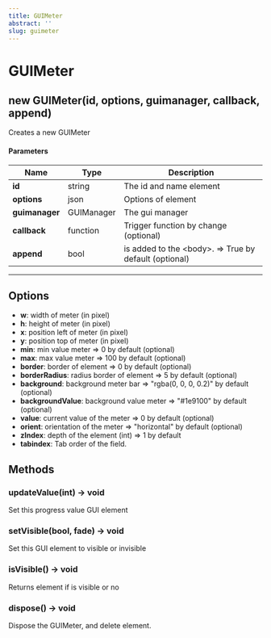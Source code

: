 ```yaml
---
title: GUIMeter
abstract: ''
slug: guimeter
---
```

# GUIMeter

## new GUIMeter(id, options, guimanager, callback, append)
Creates a new GUIMeter

#### Parameters
Name | Type | Description
---|---|---
**id** | string | The id and name element
**options** | json | Options of element
**guimanager** | GUIManager | The gui manager
**callback** | function | Trigger function by change (optional)
**append** | bool | is added to the &lt;body&gt;. =&gt; True by default (optional)
---

## Options

* **w**: width of meter (in pixel)
* **h**: height of meter (in pixel)
* **x**: position left of meter (in pixel)
* **y**: position top of meter (in pixel)
* **min**: min value meter =&gt; 0 by default (optional)
* **max**: max value meter =&gt; 100 by default (optional)
* **border**: border of element =&gt; 0 by default (optional)
* **borderRadius**: radius border of element =&gt; 5 by default (optional)
* **background**: background meter bar  =&gt; "rgba(0, 0, 0, 0.2)" by default (optional)
* **backgroundValue**:  background value meter  =&gt; "#1e9100" by default (optional)
* **value**: current value of the meter =&gt; 0 by default (optional)
* **orient**: orientation of the meter =&gt; "horizontal" by default (optional)
* **zIndex**: depth of the element (int) =&gt; 1 by default
* **tabindex**: Tab order of the field.

## Methods

### updateValue(int) → void
Set this progress value GUI element 

### setVisible(bool, fade) → void
Set this GUI element to visible or invisible

### isVisible() → void
Returns element if is visible or no

### dispose() → void
Dispose the GUIMeter, and delete element.
